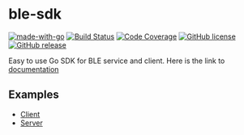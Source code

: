 # ble-sdk

[![made-with-go](https://img.shields.io/badge/Made%20with-go-1f425f.svg)](https://www.golang.org/)
[![Build Status](https://secure.travis-ci.org/Krajiyah/ble-sdk.png?branch=master)](http://travis-ci.org/Krajiyah/ble-sdk)
[![Code Coverage](https://img.shields.io/badge/coverage-60%25-yellow)](http://travis-ci.org/Krajiyah/ble-sdk)
[![GitHub license](https://img.shields.io/github/license/Krajiyah/ble-sdk.svg)](https://github.com/Krajiyah/ble-sdk/blob/master/LICENSE)
[![GitHub release](https://img.shields.io/github/v/release/Krajiyah/ble-sdk.svg)](https://Krajiyah/ble-sdk)

Easy to use Go SDK for BLE service and client. Here is the link to [documentation](https://godoc.org/github.com/Krajiyah/ble-sdk)

## Examples

- [Client](https://github.com/Krajiyah/ble-sdk/blob/master/examples/client/main.go)
- [Server](https://github.com/Krajiyah/ble-sdk/blob/master/examples/server/main.go)
